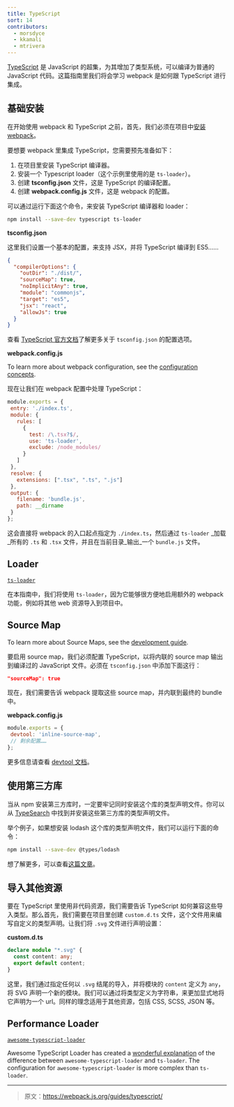 ```yaml
---
title: TypeScript
sort: 14
contributors:
  - morsdyce
  - kkamali
  - mtrivera
---
```


[TypeScript](https://www.typescriptlang.org) 是 JavaScript 的超集，为其增加了类型系统，可以编译为普通的 JavaScript 代码。这篇指南里我们将会学习 webpack 是如何跟 TypeScript 进行集成。


## 基础安装

在开始使用 webpack 和 TypeScript 之前，首先，我们必须在项目中[安装 webpack](/guides/installation/)。

要想要 webpack 里集成 TypeScript，您需要预先准备如下：

1. 在项目里安装 TypeScript 编译器。
2. 安装一个 Typescript loader（这个示例里使用的是 `ts-loader`）。
3. 创建 __tsconfig.json__ 文件，这是 TypeScript 的编译配置。
4. 创建 __webpack.config.js__ 文件，这是 webpack 的配置。

可以通过运行下面这个命令，来安装 TypeScript 编译器和 loader：

 ``` bash
 npm install --save-dev typescript ts-loader
 ```

__tsconfig.json__

这里我们设置一个基本的配置，来支持 JSX，并将 TypeScript 编译到 ES5……

``` json
{
  "compilerOptions": {
    "outDir": "./dist/",
    "sourceMap": true,
    "noImplicitAny": true,
    "module": "commonjs",
    "target": "es5",
    "jsx": "react",
    "allowJs": true
  }
}
```

查看 [TypeScript 官方文档](https://www.typescriptlang.org/docs/handbook/tsconfig-json.html)了解更多关于 `tsconfig.json` 的配置选项。

__webpack.config.js__

To learn more about webpack configuration, see the [configuration concepts](/concepts/configuration/).

现在让我们在 webpack 配置中处理 TypeScript：

```js
module.exports = {
 entry: './index.ts',
 module: {
   rules: [
     {
       test: /\.tsx?$/,
       use: 'ts-loader',
       exclude: /node_modules/
     }
   ]
 },
 resolve: {
   extensions: [".tsx", ".ts", ".js"]
 },
 output: {
   filename: 'bundle.js',
   path: __dirname
 }
};
```

这会直接将 webpack 的入口起点指定为 `./index.ts`，然后通过 `ts-loader` _加载_所有的 `.ts` 和 `.tsx` 文件，并且在当前目录_输出_一个 `bundle.js` 文件。


## Loader

[`ts-loader`](https://github.com/TypeStrong/ts-loader)

在本指南中，我们将使用 `ts-loader`，因为它能够很方便地启用额外的 webpack 功能，例如将其他 web 资源导入到项目中。


## Source Map

To learn more about Source Maps, see the [development guide](/guides/development.md).

要启用 source map，我们必须配置 TypeScript，以将内联的 source map 输出到编译过的 JavaScript 文件。必须在 `tsconfig.json` 中添加下面这行：

``` json
"sourceMap": true
```

现在，我们需要告诉 webpack 提取这些 source map，并内联到最终的 bundle 中。

__webpack.config.js__

```js
module.exports = {
 devtool: 'inline-source-map',
 // 剩余配置……
};
```

更多信息请查看 [devtool 文档](/configuration/devtool/)。


## 使用第三方库

当从 npm 安装第三方库时，一定要牢记同时安装这个库的类型声明文件。你可以从 [TypeSearch](http://microsoft.github.io/TypeSearch/) 中找到并安装这些第三方库的类型声明文件。

举个例子，如果想安装 lodash 这个库的类型声明文件，我们可以运行下面的命令：

``` bash
npm install --save-dev @types/lodash
```

想了解更多，可以查看[这篇文章](https://blogs.msdn.microsoft.com/typescript/2016/06/15/the-future-of-declaration-files/)。


## 导入其他资源

要在 TypeScript 里使用非代码资源，我们需要告诉 TypeScript 如何兼容这些导入类型。那么首先，我们需要在项目里创建 `custom.d.ts` 文件，这个文件用来编写自定义的类型声明。让我们将 `.svg` 文件进行声明设置：

__custom.d.ts__

```typescript
declare module "*.svg" {
  const content: any;
  export default content;
}
```

这里，我们通过指定任何以 `.svg` 结尾的导入，并将模块的 `content` 定义为 `any`，将 SVG 声明一个新的模块。我们可以通过将类型定义为字符串，来更加显式地将它声明为一个 url。同样的理念适用于其他资源，包括 CSS, SCSS, JSON 等。


## Performance Loader

[`awesome-typescript-loader`](https://github.com/s-panferov/awesome-typescript-loader)

Awesome TypeScript Loader has created a [wonderful explanation](https://github.com/s-panferov/awesome-typescript-loader#differences-between-ts-loader) of the difference between `awesome-typescript-loader` and `ts-loader`. The configuration for `awesome-typescript-loader` is more complex than `ts-loader`.

***

> 原文：https://webpack.js.org/guides/typescript/
